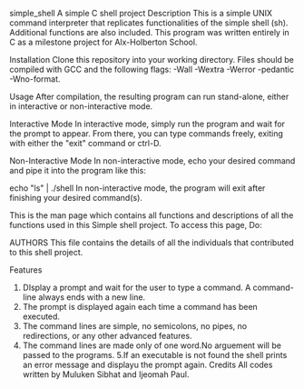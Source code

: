 simple_shell
A simple C shell project
Description
This is a simple UNIX command interpreter that replicates functionalities of the simple shell (sh). Additional functions are also included. This program was written entirely in C as a milestone project for Alx-Holberton School.

Installation
Clone this repository into your working directory. Files should be compiled with GCC and the following flags: -Wall -Wextra -Werror -pedantic -Wno-format.

Usage
After compilation, the resulting program can run stand-alone, either in interactive or non-interactive mode.

Interactive Mode
In interactive mode, simply run the program and wait for the prompt to appear. From there, you can type commands freely, exiting with either the "exit" command or ctrl-D.

Non-Interactive Mode
In non-interactive mode, echo your desired command and pipe it into the program like this:

echo "ls" | ./shell In non-interactive mode, the program will exit after finishing your desired command(s).

This is the man page which contains all functions and descriptions of all the functions used in this Simple shell project. To access this page, Do:

AUTHORS
This file contains the details of all the individuals that contributed to this shell project.

Features
1. DIsplay a prompt and wait for the user to type a command. A command-line always ends with a new line.
2. The prompt is displayed again each time a command has been executed.
3. The command lines are simple, no semicolons, no pipes, no redirections, or any other advanced features.
4. The command lines are made only of one word.No arguement will be passed to the programs. 5.If an executable is not found the shell prints an error message and displayu the prompt again.
Credits
All codes written by Muluken Sibhat and Ijeomah Paul.
